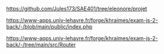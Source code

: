https://github.com/Jules173/SAE401/tree/eleonore/projet

https://www-apps.univ-lehavre.fr/forge/khraimes/exam-js-2-back/-/blob/main/public/index.php

https://www-apps.univ-lehavre.fr/forge/khraimes/exam-js-2-back/-/tree/main/src/Router